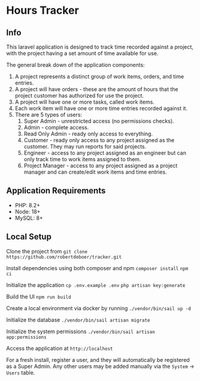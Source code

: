# Hours Tracker

## Info
This laravel application is designed to track time recorded against a project, with the project
having a set amount of time available for use.

The general break down of the application components:
1. A project represents a distinct group of work items, orders, and time entries.
2. A project will have orders - these are the amount of hours that the project customer has authorized
for use the project.
3. A project will have one or more tasks, called work items.
4. Each work item will have one or more time entries recorded against it.
5. There are 5 types of users:
   1. Super Admin - unrestricted access (no permissions checks).
   2. Admin - complete access.
   3. Read Only Admin - ready only access to everything.
   4. Customer - ready only access to any project assigned as the customer. They may run reports for said projects.
   5. Engineer - access to any project assigned as an engineer but can only track time to work items assigned to them.
   6. Project Manager - access to any project assigned as a project manager and can create/edit work items and time entries.

## Application Requirements
* PHP: 8.2+
* Node: 18+
* MySQL: 8+

## Local Setup

Clone the project from `git clone https://github.com/robertdeboer/tracker.git`

Install dependencies using both composer and npm
`composer install`
`npm ci`

Initialize the application
`cp .env.example .env`
`php artisan key:generate`

Build the UI
`npm run build`

Create a local environment via docker by running
`./vendor/bin/sail up -d`

Initialize the database
`./vendor/bin/sail artisan migrate`

Initialize the system permissions
`./vendor/bin/sail artisan app:permissions`

Access the application at `http://localhost`

For a fresh install, register a user, and they will automatically be
registered as a Super Admin. Any other users may be added manually via
the `System` -> `Users` table.

